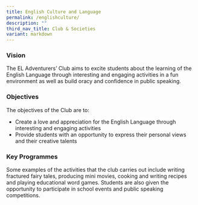 ```yaml
---
title: English Culture and Language
permalink: /englishculture/
description: ""
third_nav_title: Club & Societies
variant: markdown
---
```

### Vision


The EL Adventurers’ Club aims to excite students about the learning of the English Language through interesting and engaging activities in a fun environment as well as build oracy and confidence in public speaking.

### Objectives


The objectives of the Club are to:  

*   Create a love and appreciation for the English Language through interesting and engaging activities
*   Provide students with an opportunity to express their personal views and their creative talents  
    
### Key Programmes

Some examples of the activities that the club carries out include writing fractured fairy tales, producing mini movies, cooking and writing recipes and playing educational word games. Students are also given the opportunity to participate in school events and public speaking competitions.